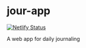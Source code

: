 # jour-app

[![Netlify Status](https://api.netlify.com/api/v1/badges/e452d0cd-c0e6-41b1-beb3-11c365569452/deploy-status)](https://app.netlify.com/sites/jourapp/deploys)

A web app for daily journaling